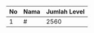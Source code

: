 | No | Nama            | Jumlah Level |
|----|-----------------|--------------|
| 1  | #    |    2560        |
